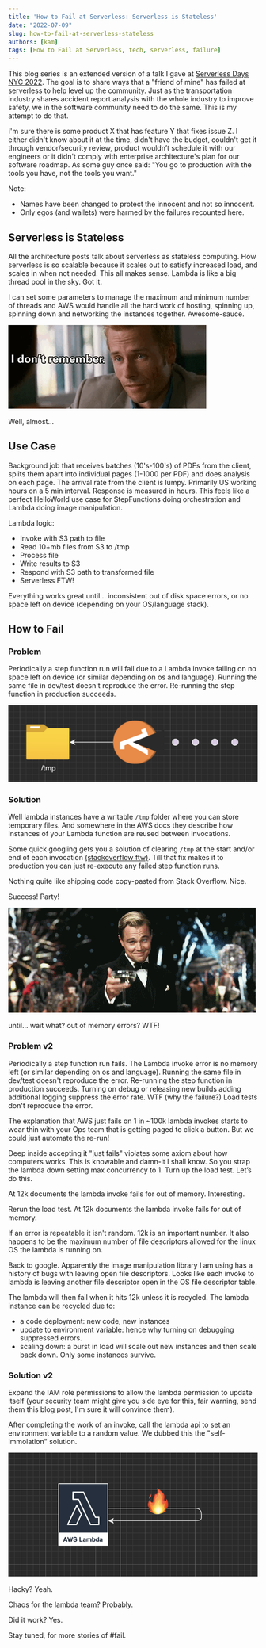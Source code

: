 ```yaml
---
title: 'How to Fail at Serverless: Serverless is Stateless'
date: "2022-07-09"
slug: how-to-fail-at-serverless-stateless
authors: [kam]
tags: [How to Fail at Serverless, tech, serverless, failure]
---
```


This blog series is an extended version of a talk I gave at [Serverless Days NYC 2022](https://nyc.serverlessdays.io/). The goal is to share ways that a "friend of mine" has failed at serverless to help level up the community. Just as the transportation industry shares accident report analysis with the whole industry to improve safety, we in the software community need to do the same. This is my attempt to do that.

<!-- truncate -->

I'm sure there is some product X that has feature Y that fixes issue Z. I either didn't know about it at the time, didn't have the budget, couldn't get it through vendor/security review, product wouldn’t schedule it with our engineers or it didn't comply with enterprise architecture's plan for our software roadmap. As some guy once said: "You go to production with the tools you have, not the tools you want."

Note:

- Names have been changed to protect the innocent and not so innocent.
- Only egos (and wallets) were harmed by the failures recounted here.

## Serverless is Stateless

All the architecture posts talk about serverless as stateless computing. How serverless is so scalable because it scales out to satisfy increased load, and scales in when not needed. This all makes sense. Lambda is like a big thread pool in the sky. Got it.

I can set some parameters to manage the maximum and minimum number of threads and AWS would handle all the hard work of hosting, spinning up, spinning down and networking the instances together. Awesome-sauce.

![Momento I don't Remember](./i-dont-remember.gif)

Well, almost...

## Use Case

Background job that receives batches (10's-100's) of PDFs from the client, splits them apart into individual pages (1-1000 per PDF) and does analysis on each page. The arrival rate from the client is lumpy. Primarily US working hours on a 5 min interval. Response is measured in hours. This feels like a perfect HelloWorld use case for StepFunctions doing orchestration and Lambda doing image manipulation.

Lambda logic:

- Invoke with S3 path to file
- Read 10+mb files from S3 to /tmp
- Process file
- Write results to S3
- Respond with S3 path to transformed file
- Serverless FTW!

Everything works great until... inconsistent out of disk space errors, or no space left on device (depending on your OS/language stack).

## How to Fail

### Problem

Periodically a step function run will fail due to a Lambda invoke failing on no space left on device (or similar depending on os and language). Running the same file in dev/test doesn't reproduce the error. Re-running the step function in production succeeds.

![Lambda Pac Man](./lambda-pac-man.png)

### Solution

Well lambda instances have a writable `/tmp` folder where you can store temporary files. And somewhere in the AWS docs they describe how instances of your Lambda function are reused between invocations.

Some quick googling gets you a solution of clearing `/tmp` at the start and/or end of each invocation [(stackoverflow ftw)](https://stackoverflow.com/questions/44108712/aws-lambda-release-tmp-storage-after-each-execution). Till that fix makes it to production you can just re-execute any failed step function runs.

Nothing quite like shipping code copy-pasted from Stack Overflow. Nice.

Success! Party!

![Leo says congrats to you](./leo-congrats.gif)

until... wait what? out of memory errors? WTF!

### Problem v2

Periodically a step function run fails. The Lambda invoke error is no memory left (or similar depending on os and language). Running the same file in dev/test doesn't reproduce the error. Re-running the step function in production succeeds. Turning on debug or releasing new builds adding additional logging suppress the error rate. WTF (why the failure?) Load tests don't reproduce the error.

The explanation that AWS just fails on 1 in ~100k lambda invokes starts to wear thin with your Ops team that is getting paged to click a button. But we could just automate the re-run!

Deep inside accepting it "just fails" violates some axiom about how computers works. This is knowable and damn-it I shall know. So you strap the lambda down setting max concurrency to 1. Turn up the load test. Let’s do this.

At 12k documents the lambda invoke fails for out of memory. Interesting.

Rerun the load test. At 12k documents the lambda invoke fails for out of memory.

If an error is repeatable it isn't random. 12k is an important number. It also happens to be the maximum number of file descriptors allowed for the linux OS the lambda is running on.

Back to google. Apparently the image manipulation library I am using has a history of bugs with leaving open file descriptors. Looks like each invoke to lambda is leaving another file descriptor open in the OS file descriptor table.

The lambda will then fail when it hits 12k unless it is recycled. The lambda instance can be recycled due to:
- a code deployment: new code, new instances
- update to environment variable: hence why turning on debugging suppressed errors.
- scaling down: a burst in load will scale out new instances and then scale back down. Only some instances survive.

### Solution v2

Expand the IAM role permissions to allow the lambda permission to update itself (your security team might give you side eye for this, fair warning, send them this blog post, I'm sure it will convince them).

After completing the work of an invoke, call the lambda api to set an environment variable to a random value. We dubbed this the "self-immolation" solution.

![Lambda Self Immolation](./lambda-self-immolation.png)

Hacky? Yeah.

Chaos for the lambda team? Probably.

Did it work? Yes.

Stay tuned, for more stories of #fail.
